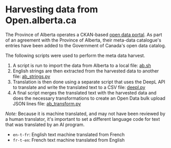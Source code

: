 # Harvesting data from Open.alberta.ca

The Province of Alberta operates a CKAN-based [open data portal](https://open.alberta.ca/opendata). As part of an agreement with the Province of Alberta, their meta-data catalogue's entries have been added to the Government of Canada's open data catalog. 

The following scripts were used to perform the meta data harvest.
1.	A script is run to import the data from  Alberta to a local file: [ab.sh](https://github.com/open-data/ckanext-canada/blob/master/bin/harvest/ab.sh)
2.	English strings are then extracted from the harvested data to another file: [ab_strings.py](https://github.com/open-data/ckanext-canada/blob/master/bin/harvest/ab_strings.py)
3.	Translation is then done using a separate script that uses the DeepL API to translate and write the translated text to a CSV file:  [deepl.py](https://github.com/open-data/ckanext-canada/blob/master/bin/harvest/deepl.py)
4.	A final script merges the translated text with the harvested data and does the necessary transformations to create an Open Data bulk upload JSON lines file: [ab_transform.py](https://github.com/open-data/ckanext-canada/blob/master/bin/harvest/ab_transform.py)

_Note:_ Because it is machine translated, and may not have been reviewed by a human translator, it's important to set a different language code for text that was translated by an AI program. 

 - `en-t-fr`: English text machine translated from French
 - `fr-t-en`: French text machine translated from English 
